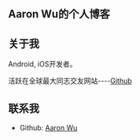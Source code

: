 ## Aaron Wu的个人博客


## 关于我

   Android, iOS开发者。

   活跃在全球最大同志交友网站----[Github](https://github.com/wujinkui)

## 联系我

* Github: [Aaron Wu](https://github.com/wujinkui)